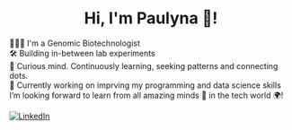 <h1 align='center'>
    Hi, I'm Paulyna 👋!
</h1>

<div align="left">

👩🏻‍🔬 I'm a Genomic Biotechnologist <br />
🛠  Building in-between lab experiments <br /> 
👀  Curious mind. Continuously learning, seeking patterns and connecting dots.  <br />
🌱 Currently working on imprving my programming and data science skills <br />
I’m looking forward to learn from all amazing minds 🧠 in the tech world 🌍!  <br />

[![LinkedIn](https://img.shields.io/badge/LinkedIn-0077B5?style=for-the-badge&style=social&logo=linkedin&logoColor=white)](hhttps://www.linkedin.com/in/pmagana/)

</div>
